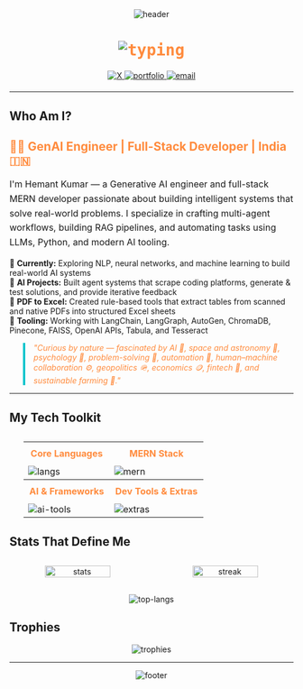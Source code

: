<div align="center">
  <img src="https://capsule-render.vercel.app/api?type=waving&color=gradient&height=150&section=header&text=Hemant%20Kumar&fontSize=40&fontColor=FFFFFF&animation=fadeIn&gradientColors=FF8B3D,00C4CC" alt="header"/>

  <h1 style="color: #FF8B3D; font-family: 'JetBrains Mono', monospace;">
    <img src="https://readme-typing-svg.herokuapp.com?font=JetBrains+Mono&weight=700&size=25&duration=2500&color=FF8B3D&center=true&vCenter=true&width=600&lines=Hey%2C+I’m+Hemant!+👋;Gen+AI+Engineer+%7C+MERN+Developer+✨;Building+Smart+AI+Systems+🤖;Let’s+Innovate+Together+🚀" alt="typing"/>
  </h1>

  <div style="margin: 20px 0;">
    <a href="https://x.com/HemantK66009549" target="_blank">
      <img src="https://img.shields.io/badge/X-FF8B3D?style=for-the-badge&logo=x&logoColor=white&labelColor=00C4CC" alt="X" />
    </a>
    <a href="https://hemantsinha01.github.io/Hemant-kumar-portfolio/" target="_blank">
      <img src="https://img.shields.io/badge/Portfolio-FF8B3D?style=for-the-badge&logo=vercel&logoColor=white&labelColor=00C4CC" alt="portfolio" />
    </a>
    <a href="mailto:hemantkrsinha01@gmail.com">
      <img src="https://img.shields.io/badge/Email-FF8B3D?style=for-the-badge&logo=gmail&logoColor=white&labelColor=00C4CC" alt="email" />
    </a>
  </div>
</div>

---

## Who Am I?

<div align="left" style="max-width: 800px; margin: 0 auto;">
  <h2 style="color: #FF8B3D;">👨‍💻 GenAI Engineer | Full-Stack Developer | India 🇮🇳</h2>
  <p style="font-size: 16px; line-height: 1.6;">
    I'm Hemant Kumar — a Generative AI engineer and full-stack MERN developer passionate about building intelligent systems that solve real-world problems. I specialize in crafting multi-agent workflows, building RAG pipelines, and automating tasks using LLMs, Python, and modern AI tooling.
  </p>

  <ul style="list-style: none; padding: 0;">
    <li>🚀 <strong>Currently:</strong> Exploring NLP, neural networks, and machine learning to build real-world AI systems</li>
    <li>🤖 <strong>AI Projects:</strong> Built agent systems that scrape coding platforms, generate & test solutions, and provide iterative feedback</li>
    <li>📄 <strong>PDF to Excel:</strong> Created rule-based tools that extract tables from scanned and native PDFs into structured Excel sheets</li>
    <li>🧠 <strong>Tooling:</strong> Working with LangChain, LangGraph, AutoGen, ChromaDB, Pinecone, FAISS, OpenAI APIs, Tabula, and Tesseract</li>
  </ul>

  <blockquote style="border-left: 4px solid #00C4CC; padding-left: 15px; color: #FF8B3D; font-style: italic;">
    "Curious by nature — fascinated by AI 🤖, space and astronomy 🌌, psychology 🧠, problem-solving 🧩, automation 🔁, human–machine collaboration ⚙️, geopolitics 🪖, economics 🪙, fintech 💸, and sustainable farming 🌴."
  </blockquote>
</div>

---

## My Tech Toolkit

<div align="center" style="margin: 30px 0;">
  <table style="border-collapse: collapse; width: 90%;">
    <tr>
      <th style="color: #FF8B3D; padding: 10px;">Core Languages</th>
      <th style="color: #FF8B3D; padding: 10px;">MERN Stack</th>
    </tr>
    <tr>
      <td><img src="https://skillicons.dev/icons?i=python,js,cpp,html,css&theme=dark" alt="langs"/></td>
      <td><img src="https://skillicons.dev/icons?i=mongodb,express,react,nodejs&theme=dark" alt="mern"/></td>
    </tr>
    <tr>
      <th style="color: #FF8B3D; padding: 10px;">AI & Frameworks</th>
      <th style="color: #FF8B3D; padding: 10px;">Dev Tools & Extras</th>
    </tr>
    <tr>
      <td>
        <img src="https://skillicons.dev/icons?i=pytorch,tensorflow,openai,LangChain, LangGraph, AutoGen, ChromaDB, Pinecone, FAISSvscode&theme=dark" alt="ai-tools"/>
        <br />
      </td>
      <td>
        <img src="https://skillicons.dev/icons?i=git,github,postman,tailwind,redux,firebase&theme=dark" alt="extras"/>
      </td>
    </tr>
  </table>
</div>

## Stats That Define Me

<div align="center" style="display: flex; justify-content: space-between; max-width: 900px; margin: 30px auto;">
  <img src="https://github-readme-stats.vercel.app/api?username=hemantsinha01&theme=radical&show_icons=true&hide_border=true&bg_color=1A1B27&title_color=FF8B3D&icon_color=00C4CC&text_color=FFFFFF" alt="stats" width="48%"/>
  <img src="https://github-readme-streak-stats.herokuapp.com?user=hemantsinha01&theme=radical&hide_border=true&background=1A1B27&stroke=FF8B3D&ring=00C4CC&fire=FF8B3D&currStreakLabel=FF8B3D" alt="streak" width="48%"/>
</div>

<div align="center">
  <img src="https://github-readme-stats.vercel.app/api/top-langs?username=hemantsinha01&theme=radical&layout=compact&hide_border=true&bg_color=1A1B27&title_color=FF8B3D&text_color=FFFFFF" alt="top-langs"/>
</div>

## Trophies

<p align="center">
  <img src="https://github-profile-trophy.vercel.app/?username=hemantsinha01&theme=onedark&no-frame=true&margin-w=15&row=1&column=6&title_color=FF8B3D&label_color=00C4CC" alt="trophies"/>
</p>

---

<div align="center">
  <img src="https://capsule-render.vercel.app/api?type=waving&color=gradient&height=100&section=footer&animation=fadeIn&gradientColors=FF8B3D,00C4CC" alt="footer"/>
</div>
